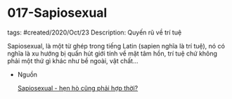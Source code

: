 # 017-Sapiosexual

tags: #created/2020/Oct/23
Description: Quyến rũ về trí tuệ

Sapiosexual, là một từ ghép trong tiếng Latin (sapien nghĩa là trí tuệ), nó có nghĩa là xu hướng bị quấn hút giới tính về mặt tâm hồn, trí tuệ chứ không phải một thứ gì khác như bề ngoài, vật chất...

- Nguồn

    [Sapiosexual - hẹn hò cũng phải hợp thời?](https://spiderum.com/bai-dang/Sapiosexual-hen-ho-cung-phai-hop-thoi-bu8)